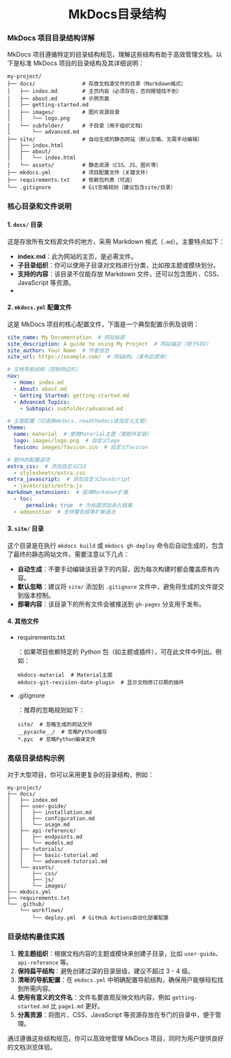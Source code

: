 <h1 align="center">MkDocs目录结构</h1>




### MkDocs 项目目录结构详解

MkDocs 项目遵循特定的目录结构规范，理解这些结构有助于高效管理文档。以下是标准 MkDocs 项目的目录结构及其详细说明：

```shell
my-project/
├── docs/               # 存放文档源文件的目录（Markdown格式）
│   ├── index.md        # 主页内容（必须存在，否则报错找不到）
│   ├── about.md        # 示例页面
│   ├── getting-started.md
│   ├── images/         # 图片资源目录
│   │   └── logo.png
│   └── subfolder/      # 子目录（用于组织文档）
│       └── advanced.md
├── site/               # 自动生成的静态网站（默认忽略，无需手动编辑）
│   ├── index.html
│   ├── about/
│   │   └── index.html
│   └── assets/         # 静态资源（CSS、JS、图片等）
├── mkdocs.yml          # 项目配置文件（关键文件）
├── requirements.txt    # 依赖包列表（可选）
└── .gitignore          # Git忽略规则（建议包含site/目录）
```

### 核心目录和文件说明

#### 1. `docs/` 目录

这是存放所有文档源文件的地方，采用 Markdown 格式（`.md`）。主要特点如下：



- **index.md**：此为网站的主页，是必需文件。
- **子目录组织**：你可以使用子目录对文档进行分类，比如按主题或模块划分。
- **支持的内容**：该目录不仅能存放 Markdown 文件，还可以包含图片、CSS、JavaScript 等资源。
- 

#### 2. `mkdocs.yml` 配置文件

这是 MkDocs 项目的核心配置文件，下面是一个典型配置示例及说明：

```yaml
site_name: My Documentation  # 网站标题
site_description: A guide to using My Project  # 网站描述（用于SEO）
site_author: Your Name  # 作者信息
site_url: https://example.com/  # 网站URL（发布后使用）

# 文档导航结构（控制侧边栏）
nav:
  - Home: index.md
  - About: about.md
  - Getting Started: getting-started.md
  - Advanced Topics: 
    - Subtopic: subfolder/advanced.md

# 主题配置（可选择mkdocs、readthedocs或自定义主题）
theme:
  name: material  # 使用Material主题（需额外安装）
  logo: images/logo.png  # 自定义logo
  favicon: images/favicon.ico  # 自定义favicon

# 额外的配置选项
extra_css:  # 添加自定义CSS
  - stylesheets/extra.css
extra_javascript:  # 添加自定义JavaScript
  - javascripts/extra.js
markdown_extensions:  # 启用Markdown扩展
  - toc:
      permalink: true  # 为标题添加永久链接
  - admonition  # 支持警告框等扩展语法
```

#### 3. `site/` 目录

这个目录是在执行 `mkdocs build` 或 `mkdocs gh-deploy` 命令后自动生成的，包含了最终的静态网站文件。需要注意以下几点：

- **自动生成**：不要手动编辑该目录下的内容，因为每次构建时都会覆盖原有内容。
- **默认忽略**：建议将 `site/` 添加到 `.gitignore` 文件中，避免将生成的文件提交到版本控制。
- **部署内容**：该目录下的所有文件会被推送到 `gh-pages` 分支用于发布。

#### 4. 其他文件

- requirements.txt

  ：如果项目依赖特定的 Python 包（如主题或插件），可在此文件中列出。例如：

  ```shell
  mkdocs-material  # Material主题
  mkdocs-git-revision-date-plugin  # 显示文档修订日期的插件
  ```

- .gitignore

  ：推荐的忽略规则如下：

  ```shell
  site/  # 忽略生成的网站文件
  __pycache__/  # 忽略Python缓存
  *.pyc  # 忽略Python编译文件
  ```

### 高级目录结构示例

对于大型项目，你可以采用更复杂的目录结构，例如：

```shell
my-project/
├── docs/
│   ├── index.md
│   ├── user-guide/
│   │   ├── installation.md
│   │   ├── configuration.md
│   │   └── usage.md
│   ├── api-reference/
│   │   ├── endpoints.md
│   │   └── models.md
│   ├── tutorials/
│   │   ├── basic-tutorial.md
│   │   └── advanced-tutorial.md
│   └── assets/
│       ├── css/
│       ├── js/
│       └── images/
├── mkdocs.yml
├── requirements.txt
└── .github/
    └── workflows/
        └── deploy.yml  # GitHub Actions自动化部署配置
```





### 目录结构最佳实践

1. **按主题组织**：根据文档内容的主题或模块来创建子目录，比如 `user-guide`、`api-reference` 等。
2. **保持扁平结构**：避免创建过深的目录层级，建议不超过 3 - 4 级。
3. **清晰的导航配置**：在 `mkdocs.yml` 中明确配置导航结构，确保用户能够轻松找到所需内容。
4. **使用有意义的文件名**：文件名要直观反映文档内容，例如 `getting-started.md` 比 `page1.md` 更好。
5. **分离资源**：将图片、CSS、JavaScript 等资源存放在专门的目录中，便于管理。



通过遵循这些结构规范，你可以高效地管理 MkDocs 项目，同时为用户提供良好的文档浏览体验。